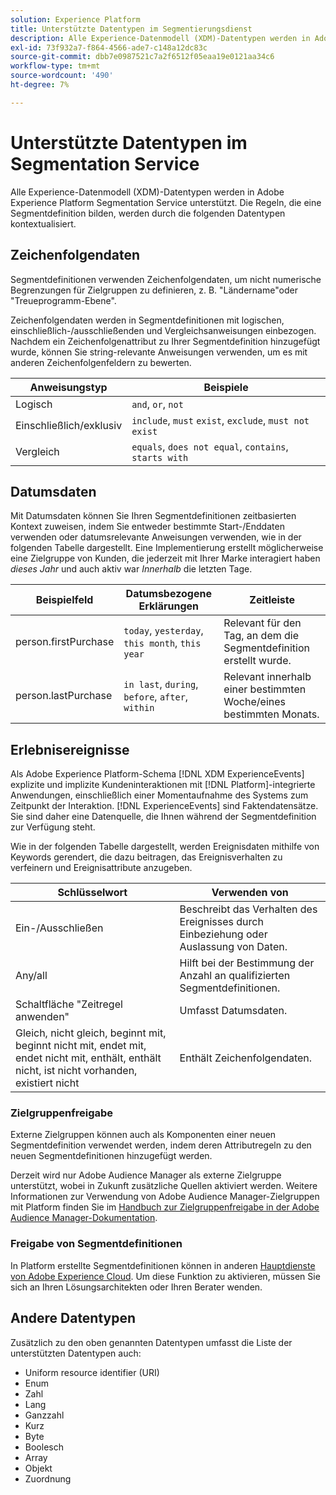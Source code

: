 ```yaml
---
solution: Experience Platform
title: Unterstützte Datentypen im Segmentierungsdienst
description: Alle Experience-Datenmodell (XDM)-Datentypen werden in Adobe Segmentation Service unterstützt. Die Regeln, die eine Segmentdefinition bilden, werden durch die folgenden Datentypen kontextualisiert.
exl-id: 73f932a7-f864-4566-ade7-c148a12dc83c
source-git-commit: dbb7e0987521c7a2f6512f05eaa19e0121aa34c6
workflow-type: tm+mt
source-wordcount: '490'
ht-degree: 7%

---
```


# Unterstützte Datentypen im Segmentation Service

Alle Experience-Datenmodell (XDM)-Datentypen werden in Adobe Experience Platform Segmentation Service unterstützt. Die Regeln, die eine Segmentdefinition bilden, werden durch die folgenden Datentypen kontextualisiert.

## Zeichenfolgendaten

Segmentdefinitionen verwenden Zeichenfolgendaten, um nicht numerische Begrenzungen für Zielgruppen zu definieren, z. B. &quot;Ländername&quot;oder &quot;Treueprogramm-Ebene&quot;.

Zeichenfolgendaten werden in Segmentdefinitionen mit logischen, einschließlich-/ausschließenden und Vergleichsanweisungen einbezogen. Nachdem ein Zeichenfolgenattribut zu Ihrer Segmentdefinition hinzugefügt wurde, können Sie string-relevante Anweisungen verwenden, um es mit anderen Zeichenfolgenfeldern zu bewerten.

| Anweisungstyp | Beispiele |
| -------------- | -------- |
| Logisch       | `and`, `or`, `not` |
| Einschließlich/exklusiv | `include`, `must` `exist`, `exclude`, `must not exist` |
| Vergleich | `equals`, `does not equal`, `contains`, `starts with` |

## Datumsdaten

Mit Datumsdaten können Sie Ihren Segmentdefinitionen zeitbasierten Kontext zuweisen, indem Sie entweder bestimmte Start-/Enddaten verwenden oder datumsrelevante Anweisungen verwenden, wie in der folgenden Tabelle dargestellt. Eine Implementierung erstellt möglicherweise eine Zielgruppe von Kunden, die jederzeit mit Ihrer Marke interagiert haben *dieses Jahr* und auch aktiv war *Innerhalb* die letzten Tage.

| Beispielfeld | Datumsbezogene Erklärungen | Zeitleiste |
| ------------- | ------------------------ | --------- |
| person.firstPurchase | `today`, `yesterday`, `this month`, `this year` | Relevant für den Tag, an dem die Segmentdefinition erstellt wurde. |
| person.lastPurchase | `in last`, `during`, `before`, `after`, `within` | Relevant innerhalb einer bestimmten Woche/eines bestimmten Monats. |

## Erlebnisereignisse

Als Adobe Experience Platform-Schema [!DNL XDM ExperienceEvents] explizite und implizite Kundeninteraktionen mit [!DNL Platform]-integrierte Anwendungen, einschließlich einer Momentaufnahme des Systems zum Zeitpunkt der Interaktion. [!DNL ExperienceEvents] sind Faktendatensätze. Sie sind daher eine Datenquelle, die Ihnen während der Segmentdefinition zur Verfügung steht.

Wie in der folgenden Tabelle dargestellt, werden Ereignisdaten mithilfe von Keywords gerendert, die dazu beitragen, das Ereignisverhalten zu verfeinern und Ereignisattribute anzugeben.

| Schlüsselwort | Verwenden von  |
| ------- | --- |
| Ein-/Ausschließen | Beschreibt das Verhalten des Ereignisses durch Einbeziehung oder Auslassung von Daten. |
| Any/all | Hilft bei der Bestimmung der Anzahl an qualifizierten Segmentdefinitionen. |
| Schaltfläche &quot;Zeitregel anwenden&quot; | Umfasst Datumsdaten. |
| Gleich, nicht gleich, beginnt mit, beginnt nicht mit, endet mit, endet nicht mit, enthält, enthält nicht, ist nicht vorhanden, existiert nicht | Enthält Zeichenfolgendaten. |

### Zielgruppenfreigabe

Externe Zielgruppen können auch als Komponenten einer neuen Segmentdefinition verwendet werden, indem deren Attributregeln zu den neuen Segmentdefinitionen hinzugefügt werden.

Derzeit wird nur Adobe Audience Manager als externe Zielgruppe unterstützt, wobei in Zukunft zusätzliche Quellen aktiviert werden. Weitere Informationen zur Verwendung von Adobe Audience Manager-Zielgruppen mit Platform finden Sie im [Handbuch zur Zielgruppenfreigabe in der Adobe Audience Manager-Dokumentation](https://experienceleague.adobe.com/docs/audience-manager/user-guide/implementation-integration-guides/integration-experience-platform/aam-aep-audience-sharing.html?lang=de).

### Freigabe von Segmentdefinitionen

In Platform erstellte Segmentdefinitionen können in anderen [Hauptdienste von Adobe Experience Cloud](https://experienceleague.adobe.com/docs/core-services/interface/experience-cloud.html?lang=de). Um diese Funktion zu aktivieren, müssen Sie sich an Ihren Lösungsarchitekten oder Ihren Berater wenden.

## Andere Datentypen

Zusätzlich zu den oben genannten Datentypen umfasst die Liste der unterstützten Datentypen auch:

- Uniform resource identifier (URI)
- Enum
- Zahl
- Lang
- Ganzzahl
- Kurz
- Byte
- Boolesch
- Array
- Objekt
- Zuordnung
